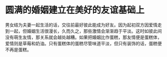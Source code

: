 # 圆满的婚姻建立在美好的友谊基础上

男女结为夫妻一起生活的话，交往前最好彼此能成为好友。因为起初双方因爱情走到一起，但婚姻生活很漫长，久而久之，那些激情会渐渐趋于平淡。这时如彼此间没有萌生友情，那关系就会越处越糟。如果把婚姻比作蛋糕，那友情便是蛋糕体，爱情则是草莓和奶油。只有蛋糕体的蛋糕尽管味道平淡，但只有装饰的话，蛋糕便不再是蛋糕。